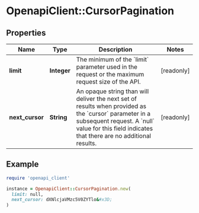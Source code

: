 # OpenapiClient::CursorPagination

## Properties

| Name | Type | Description | Notes |
| ---- | ---- | ----------- | ----- |
| **limit** | **Integer** | The minimum of the &#x60;limit&#x60; parameter used in the request or the maximum request size of the API. | [readonly] |
| **next_cursor** | **String** | An opaque string than will deliver the next set of results when provided as the &#x60;cursor&#x60; parameter in a subsequent request.  A &#x60;null&#x60; value for this field indicates that there are no additional results.  | [readonly] |

## Example

```ruby
require 'openapi_client'

instance = OpenapiClient::CursorPagination.new(
  limit: null,
  next_cursor: dXNlcjaVMzc5V0ZYTlo&#x3D;
)
```

